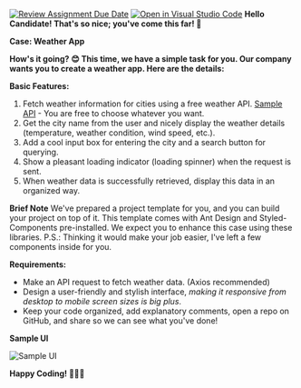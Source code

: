[![Review Assignment Due Date](https://classroom.github.com/assets/deadline-readme-button-24ddc0f5d75046c5622901739e7c5dd533143b0c8e959d652212380cedb1ea36.svg)](https://classroom.github.com/a/cH1dpWcu)
[![Open in Visual Studio Code](https://classroom.github.com/assets/open-in-vscode-718a45dd9cf7e7f842a935f5ebbe5719a5e09af4491e668f4dbf3b35d5cca122.svg)](https://classroom.github.com/online_ide?assignment_repo_id=13965311&assignment_repo_type=AssignmentRepo)
**Hello Candidate! That's so nice; you've come this far! 🚀**

**Case: Weather App**

**How's it going? 😊 This time, we have a simple task for you. Our company wants you to create a weather app. Here are the details:**

**Basic Features:**

1. Fetch weather information for cities using a free weather API. [Sample API](https://openweathermap.org/current) - You are free to choose whatever you want.
2. Get the city name from the user and nicely display the weather details (temperature, weather condition, wind speed, etc.).
3. Add a cool input box for entering the city and a search button for querying.
4. Show a pleasant loading indicator (loading spinner) when the request is sent.
5. When weather data is successfully retrieved, display this data in an organized way.

**Brief Note**
We've prepared a project template for you, and you can build your project on top of it. This template comes with Ant Design and Styled-Components pre-installed. We expect you to enhance this case using these libraries. P.S.: Thinking it would make your job easier, I've left a few components inside for you.

**Requirements:**

- Make an API request to fetch weather data. (Axios recommended)
- Design a user-friendly and stylish interface, _making it responsive from desktop to mobile screen sizes is big plus_.
- Keep your code organized, add explanatory comments, open a repo on GitHub, and share so we can see what you've done!

**Sample UI**

![Sample UI](https://ratiosim-bucket.s3.eu-west-1.amazonaws.com/sample-weather-dashboard.png)

**Happy Coding! 🚀👩‍💻**
